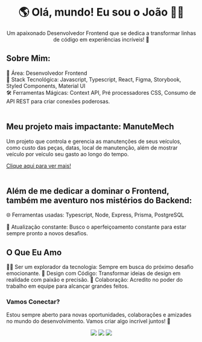 <h1 align="center">🌎 Olá, mundo! Eu sou o João 👨‍💻</h1> 

<p align="center"> Um apaixonado Desenvolvedor Frontend que se dedica a transformar linhas de código em experiências incríveis! 🌟</p>

## Sobre Mim:
💼 Área: Desenvolvedor Frontend <br />
🚀 Stack Tecnológica: Javascript, Typescript, React, Figma, Storybook, Styled Components, Material UI <br />
🛠️ Ferramentas Mágicas: Context API, Pré processadores CSS, Consumo de API REST para criar conexões poderosas. <br />
<br />
## Meu projeto mais impactante: ManuteMech
<p> Um projeto que controla e gerencia as manutenções de seus veículos, como custo das peças, datas, local de manutenção, além de mostrar veículo por veículo seu gasto ao longo do tempo. </p>

[Clique aqui para ver mais!](https://manutemech.vercel.app)
<br />
<br />

## Além de me dedicar a dominar o Frontend, também me aventuro nos mistérios do Backend:

🌐 Ferramentas usadas: Typescript, Node, Express, Prisma, PostgreSQL

🚀 Atualização constante: Busco o aperfeiçoamento constante para estar sempre pronto a novos desafios.

## O Que Eu Amo

👨‍🚀 Ser um explorador da tecnologia: Sempre em busca do próximo desafio emocionante.
🌈 Design com Código: Transformar ideias de design em realidade com paixão e precisão.
🤝 Colaboração: Acredito no poder do trabalho em equipe para alcançar grandes feitos.

### Vamos Conectar?
Estou sempre aberto para novas oportunidades, colaborações e amizades no mundo do desenvolvimento. Vamos criar algo incrível juntos! 🚀

<div align="center">
  <a href="https://www.linkedin.com/in/spjoao/-45875016a" target="_blank"><img src="https://img.shields.io/badge/-LinkedIn-%230077B5?style=for-the-badge&logo=linkedin&logoColor=white" target="_blank"></a>   
  <a href="https://instagram.com/j.o.a.o.j" target="_blank"><img src="https://img.shields.io/badge/-Instagram-%23E4405F?style=for-the-badge&logo=instagram&logoColor=white" target="_blank"></a>
  <a href = "mailto:jpsilva.dev@gmail.com"><img src="https://img.shields.io/badge/-Gmail-%23333?style=for-the-badge&logo=gmail&logoColor=white" target="_blank"></a>
</div>
